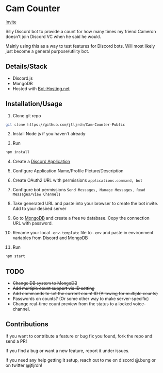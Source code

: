 # Cam Counter

[Invite](https://discord.com/api/oauth2/authorize?client_id=1186507379173503137&permissions=1494698011670&scope=bot+applications.commands)

Silly Discord bot to provide a count for how many times my friend Cameron doesn't join Discord VC when he said he would.

Mainly using this as a way to test features for Discord bots. Will most likely just become a general purpose/utility bot. 

## Details/Stack

* Discord.js
* MongoDB
* Hosted with [Bot-Hosting.net](https://bot-hosting.net/?aff=119662538781753344)

## Installation/Usage

1. Clone git repo
```sh
git clone https://github.com/jtljrdn/Cam-Counter-Public
```

2. Install Node.js if you haven't already

3. Run 
```sh
npm install
```

4. Create a [Discord Application](https://discord.com/developers/applications?new_application=true) 

5. Configure Application Name/Profile Picture/Description

6. Create OAuth2 URL with permissions `applications.command, bot`

7. Configure bot permissions `Send Messages, Manage Messages, Read Messages/View Channels`

8. Take generated URL and paste into your browser to create the bot invite. Add to your desired server

9. Go to [MongoDB](https://www.mongodb.com/atlas) and create a free `M0` database. Copy the connection URL with password.

10. Rename your local `.env.template` file to `.env` and paste in environment variables from Discord and MongoDB

11. Run 
```sh
npm start
```

## TODO

* ~~Change DB system to MongoDB~~
* ~~Add multiple count support via ID setting~~
* ~~Add commands to set the current count ID (Allowing for multiple counts)~~
* Passwords on counts? (Or some other way to make server-specific)
* Change real-time count preview from the status to a locked voice-channel.

## Contributions

If you want to contribute a feature or bug fix you found, fork the repo and send a PR!

If you find a bug or want a new feature, report it under issues.

If you need any help getting it setup, reach out to me on discord @.bung or on twitter @jtljrdn!

